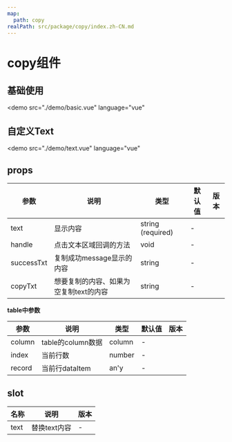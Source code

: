 ```yaml
---
map:
  path: copy
realPath: src/package/copy/index.zh-CN.md
---
```


# copy组件

## 基础使用

<demo src="./demo/basic.vue"
  language="vue"
>
</demo>

## 自定义Text

<demo src="./demo/text.vue"
  language="vue"
>
</demo>

## props

| 参数 | 说明 | 类型 | 默认值 | 版本 |
| --- | --- | --- | --- | --- |
| text | 显示内容 |  string (required) | - | |
| handle | 点击文本区域回调的方法 |  void | - | |
| successTxt | 复制成功message显示的内容 |  string | - | |
| copyTxt | 想要复制的内容、如果为空复制text的内容 |  string | - | |

**table中参数**

| 参数 | 说明 | 类型 | 默认值 | 版本 |
| --- | --- | --- | --- | --- |
| column | table的column数据 |  column | - | |
| index | 当前行数 |  number | - | |
| record | 当前行dataItem |  an'y | - | |

## slot

| 名称              | 说明             |  版本  |
| ----------------- | ---------------- | -- |
| text        | 替换text内容 | - |
